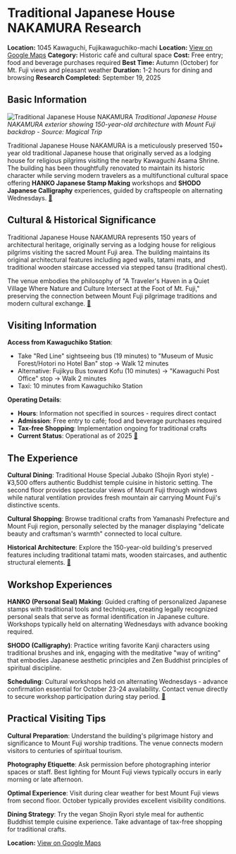 # Traditional Japanese House NAKAMURA Research

**Location:** 1045 Kawaguchi, Fujikawaguchiko-machi
**Location:** [View on Google Maps](https://maps.google.com/maps?q=35.5280548,138.7733244)
**Category:** Historic café and cultural space
**Cost:** Free entry; food and beverage purchases required
**Best Time:** Autumn (October) for Mt. Fuji views and pleasant weather
**Duration:** 1-2 hours for dining and browsing
**Research Completed:** September 19, 2025

## Basic Information

![Traditional Japanese House NAKAMURA](https://upload.wikimedia.org/wikipedia/commons/9/94/View_of_Mount_Fujisan_and_Kawaguchiko_Station_20140310.JPG)
*Traditional Japanese House NAKAMURA exterior showing 150-year-old architecture with Mount Fuji backdrop - Source: Magical Trip*

Traditional Japanese House NAKAMURA is a meticulously preserved 150+ year old traditional Japanese house that originally served as a lodging house for religious pilgrims visiting the nearby Kawaguchi Asama Shrine. The building has been thoughtfully renovated to maintain its historic character while serving modern travelers as a multifunctional cultural space offering **HANKO Japanese Stamp Making** workshops and **SHODO Japanese Calligraphy** experiences, guided by craftspeople on alternating Wednesdays. [🔗](https://www.magical-trip.com/media/experience-traditional-japanese-house-nakamura-vegan-friendly-cafe-and-historic-coworking-space-near-kawaguchi-asama-shrine/)

## Cultural & Historical Significance

Traditional Japanese House NAKAMURA represents 150 years of architectural heritage, originally serving as a lodging house for religious pilgrims visiting the sacred Mount Fuji area. The building maintains its original architectural features including aged walls, tatami mats, and traditional wooden staircase accessed via stepped tansu (traditional chest).

The venue embodies the philosophy of "A Traveler's Haven in a Quiet Village Where Nature and Culture Intersect at the Foot of Mt. Fuji," preserving the connection between Mount Fuji pilgrimage traditions and modern cultural exchange. [🔗](https://www.magical-trip.com/media/experience-traditional-japanese-house-nakamura-vegan-friendly-cafe-and-historic-coworking-space-near-kawaguchi-asama-shrine/)

## Visiting Information

**Access from Kawaguchiko Station**:
- Take "Red Line" sightseeing bus (19 minutes) to "Museum of Music Forest/Hotori no Hotel Ban" stop → Walk 12 minutes
- Alternative: Fujikyu Bus toward Kofu (10 minutes) → "Kawaguchi Post Office" stop → Walk 2 minutes
- Taxi: 10 minutes from Kawaguchiko Station

**Operating Details**:
- **Hours**: Information not specified in sources - requires direct contact
- **Admission**: Free entry to café; food and beverage purchases required
- **Tax-free Shopping**: Implementation ongoing for traditional crafts
- **Current Status**: Operational as of 2025 [🔗](https://www.magical-trip.com/media/experience-traditional-japanese-house-nakamura-vegan-friendly-cafe-and-historic-coworking-space-near-kawaguchi-asama-shrine/)

## The Experience

**Cultural Dining**: Traditional House Special Jubako (Shojin Ryori style) - ¥3,500 offers authentic Buddhist temple cuisine in historic setting. The second floor provides spectacular views of Mount Fuji through windows while natural ventilation provides fresh mountain air carrying Mount Fuji's distinctive scents.

**Cultural Shopping**: Browse traditional crafts from Yamanashi Prefecture and Mount Fuji region, personally selected by the manager displaying "delicate beauty and craftsman's warmth" connected to local culture.

**Historical Architecture**: Explore the 150-year-old building's preserved features including traditional tatami mats, wooden staircases, and authentic structural elements. [🔗](https://www.magical-trip.com/media/experience-traditional-japanese-house-nakamura-vegan-friendly-cafe-and-historic-coworking-space-near-kawaguchi-asama-shrine/)

## Workshop Experiences

**HANKO (Personal Seal) Making**: Guided crafting of personalized Japanese stamps with traditional tools and techniques, creating legally recognized personal seals that serve as formal identification in Japanese culture. Workshops typically held on alternating Wednesdays with advance booking required.

**SHODO (Calligraphy)**: Practice writing favorite Kanji characters using traditional brushes and ink, engaging with the meditative "way of writing" that embodies Japanese aesthetic principles and Zen Buddhist principles of spiritual discipline.

**Scheduling**: Cultural workshops held on alternating Wednesdays - advance confirmation essential for October 23-24 availability. Contact venue directly to secure workshop participation during stay period. [🔗](https://kawaguchiko-nakamura.com/)

## Practical Visiting Tips

**Cultural Preparation**: Understand the building's pilgrimage history and significance to Mount Fuji worship traditions. The venue connects modern visitors to centuries of spiritual tourism.

**Photography Etiquette**: Ask permission before photographing interior spaces or staff. Best lighting for Mount Fuji views typically occurs in early morning or late afternoon.

**Optimal Experience**: Visit during clear weather for best Mount Fuji views from second floor. October typically provides excellent visibility conditions.

**Dining Strategy**: Try the vegan Shojin Ryori style meal for authentic Buddhist temple cuisine experience. Take advantage of tax-free shopping for traditional crafts.

**Location:** [View on Google Maps](https://www.google.com/maps/place/1045+Kawaguchi,+Fujikawaguchiko,+Minamitsuru+District,+Yamanashi+401-0304,+Japan)
